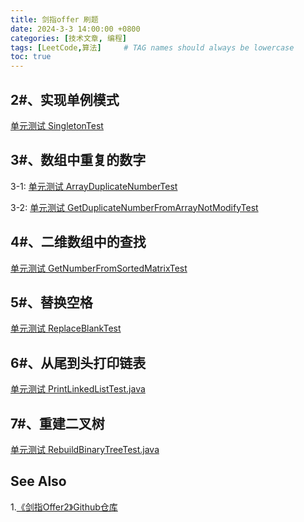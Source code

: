 ```yaml
---
title: 剑指offer 刷题
date: 2024-3-3 14:00:00 +0800
categories: [技术文章, 编程]
tags: [LeetCode,算法]     # TAG names should always be lowercase
toc: true
---
```


## 2#、实现单例模式

[单元测试 SingletonTest](https://github.com/PengLuo22/spring-boot-integration-lab/blob/main/spring-boot-integration-parent/basic-ability/design-pattern/src/test/java/com/locke/designpattern/singleton/SingletonTest.java)

## 3#、数组中重复的数字

3-1: [单元测试 ArrayDuplicateNumberTest](https://github.com/PengLuo22/spring-boot-integration-lab/blob/main/spring-boot-integration-parent/basic-ability/algorithm/src/test/java/com/locke/algorithm/ArrayDuplicateNumberTest.java)

3-2: [单元测试 GetDuplicateNumberFromArrayNotModifyTest](https://github.com/PengLuo22/spring-boot-integration-lab/blob/main/spring-boot-integration-parent/basic-ability/algorithm/src/test/java/com/locke/algorithm/GetDuplicateNumberFromArrayNotModifyTest.java)

## 4#、二维数组中的查找

[单元测试 GetNumberFromSortedMatrixTest](https://github.com/PengLuo22/spring-boot-integration-lab/blob/main/spring-boot-integration-parent/basic-ability/algorithm/src/test/java/com/locke/algorithm/GetNumberFromSortedMatrixTest.java)

## 5#、替换空格

[单元测试 ReplaceBlankTest](https://github.com/PengLuo22/spring-boot-integration-lab/blob/main/spring-boot-integration-parent/basic-ability/algorithm/src/test/java/com/locke/algorithm/ReplaceBlankTest.java)


## 6#、从尾到头打印链表

[单元测试 PrintLinkedListTest.java](https://github.com/PengLuo22/spring-boot-integration-lab/blob/main/spring-boot-integration-parent/basic-ability/algorithm/src/test/java/com/locke/algorithm/PrintLinkedListTest.java)

## 7#、重建二叉树

[单元测试 RebuildBinaryTreeTest.java](https://github.com/PengLuo22/spring-boot-integration-lab/blob/main/spring-boot-integration-parent/basic-ability/algorithm/src/test/java/com/locke/algorithm/RebuildBinaryTreeTest.java)




## See Also
1.[《剑指Offer2》Github仓库](https://github.com/zhedahht/CodingInterviewChinese2)

